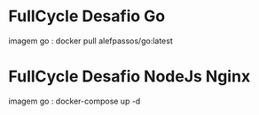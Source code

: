 # FullCycle Desafio Go

imagem go : docker pull alefpassos/go:latest

# FullCycle Desafio NodeJs Nginx

imagem go : docker-compose up -d
